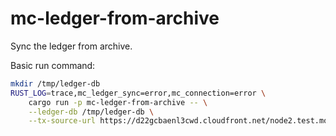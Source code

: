 mc-ledger-from-archive
======

Sync the ledger from archive.

Basic run command:

```sh
mkdir /tmp/ledger-db
RUST_LOG=trace,mc_ledger_sync=error,mc_connection=error \
    cargo run -p mc-ledger-from-archive -- \
    --ledger-db /tmp/ledger-db \
    --tx-source-url https://d22gcbaenl3cwd.cloudfront.net/node2.test.mobilecoin.com/
```

